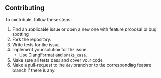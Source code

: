 ##  Contributing
To contribute, follow these steps:
1.  Find an applicable issue or open a new one with feature proposal or bug spotting.
2.  Fork the repository.
3.  Write tests for the issue.
4.  Implement your solution for the issue.
    - Use [ClangFormat][clang-format-link] and `snake_case`.
5.  Make sure all tests pass and cover your code.
6.  Make a pull-request to the `dev` branch or to the corresponding feature branch if there is any.

[clang-format-link]:     https://clang.llvm.org/docs/ClangFormat.html
[guidelines-link]:       https://isocpp.github.io/CppCoreGuidelines/CppCoreGuidelines
